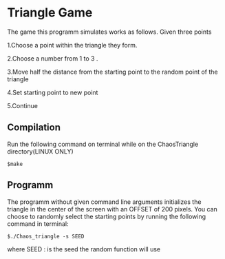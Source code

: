 # Triangle Game
 The game this programm simulates works as follows.
 Given three points 
 
 1.Choose a point within the triangle they form.
 
 2.Choose a number from 1 to 3 .
 
 3.Move half the distance from the starting point to the random point of the triangle
 
 4.Set starting point to new point
 
 5.Continue
 
 ## Compilation

Run the following command on terminal while on the ChaosTriangle directory(LINUX ONLY)

    $make

 ## Programm
 
 The programm without given command line arguments initializes the triangle in the center of the screen with 
an OFFSET of 200 pixels.
You can choose to randomly select the starting points by running the following command in terminal:

    $./Chaos_triangle -s SEED

where SEED : is the seed the random function will use 


 
